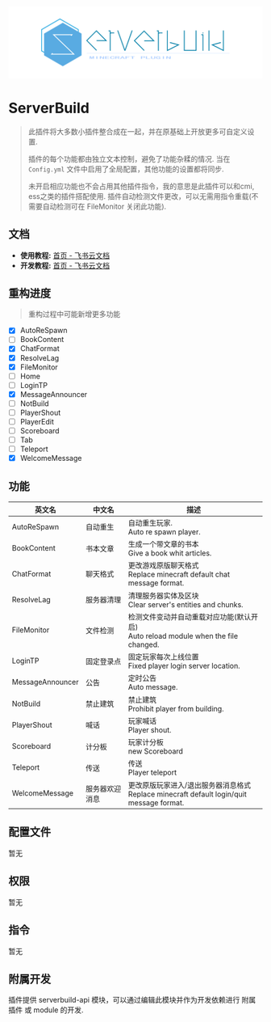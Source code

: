 ![](https://github.com/hanhan2001/ServerBuild/blob/master/images/ServerBuild.png)
# ServerBuild

> 此插件将大多数小插件整合成在一起，并在原基础上开放更多可自定义设置.
>
> 插件的每个功能都由独立文本控制，避免了功能杂糅的情况. 当在 `Config.yml` 文件中启用了全局配置，其他功能的设置都将同步.
>
> 未开启相应功能也不会占用其他插件指令，我的意思是此插件可以和cmi, ess之类的插件搭配使用. 插件自动检测文件更改，可以无需用指令重载(不需要自动检测可在 FileMonitor 关闭此功能).

## 文档

- **使用教程:** [首页 - 飞书云文档](https://jn0frpwf93.feishu.cn/wiki/XLRmwVXfYiKZ1dkvPFvcbu4cnYf?fromScene=spaceOverview)
- **开发教程:** [首页 - 飞书云文档](https://jn0frpwf93.feishu.cn/wiki/Mhh2whpzJii9tukNNR2chrAGnhg)

## 重构进度

> 重构过程中可能新增更多功能

- [x] AutoReSpawn
- [ ] BookContent
- [x] ChatFormat
- [x] ResolveLag
- [x] FileMonitor
- [ ] Home
- [ ] LoginTP
- [x] MessageAnnouncer
- [ ] NotBuild
- [ ] PlayerShout
- [ ] PlayerEdit
- [ ] Scoreboard
- [ ] Tab
- [ ] Teleport
- [x] WelcomeMessage

## 功能

| 英文名           | 中文名         | 描述                                                         |
| ---------------- | -------------- | ------------------------------------------------------------ |
| AutoReSpawn      | 自动重生       | 自动重生玩家.<br />Auto re spawn player.                     |
| BookContent      | 书本文章       | 生成一个带文章的书本<br />Give a book whit articles.         |
| ChatFormat       | 聊天格式       | 更改游戏原版聊天格式<br />Replace minecraft default chat message format. |
| ResolveLag       | 服务器清理     | 清理服务器实体及区块<br />Clear server's entities and chunks. |
| FileMonitor      | 文件检测       | 检测文件变动并自动重载对应功能(默认开启)<br />Auto reload module when the file changed. |
| LoginTP          | 固定登录点     | 固定玩家每次上线位置<br />Fixed player login server location. |
| MessageAnnouncer | 公告           | 定时公告<br />Auto message.                                  |
| NotBuild         | 禁止建筑       | 禁止建筑<br />Prohibit player from building.                 |
| PlayerShout      | 喊话           | 玩家喊话<br />Player shout.                                  |
| Scoreboard       | 计分板         | 玩家计分板<br />new Scoreboard                               |
| Teleport         | 传送           | 传送<br />Player teleport                                    |
| WelcomeMessage   | 服务器欢迎消息 | 更改原版玩家进入/退出服务器消息格式<br />Replace minecraft default login/quit message format. |

## 配置文件

暂无

## 权限

暂无

## 指令

暂无

## 附属开发

插件提供 serverbuild-api 模块，可以通过编辑此模块并作为开发依赖进行 附属插件 或 module 的开发.
